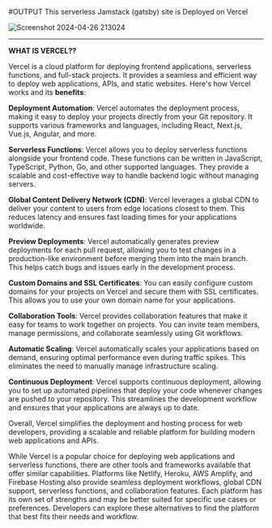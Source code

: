 #OUTPUT
This serverless Jamstack (gatsby) site is Deployed on Vercel

![Screenshot 2024-04-26 213024](https://github.com/Hasibwajid/DevOops-Course/assets/72168225/7cc37cbf-819d-4248-bda9-e864d4a865f0)

----------------------------------------------------------------------------------------------------------


**WHAT IS VERCEL??**

Vercel is a cloud platform for deploying frontend applications, serverless functions, and full-stack projects. It provides a seamless and efficient way to deploy web applications, APIs, and static websites. Here's how Vercel works and its **benefits**:

**Deployment Automation**: Vercel automates the deployment process, making it easy to deploy your projects directly from your Git repository. It supports various frameworks and languages, including React, Next.js, Vue.js, Angular, and more.

**Serverless Functions**: Vercel allows you to deploy serverless functions alongside your frontend code. These functions can be written in JavaScript, TypeScript, Python, Go, and other supported languages. They provide a scalable and cost-effective way to handle backend logic without managing servers.

**Global Content Delivery Network (CDN)**: Vercel leverages a global CDN to deliver your content to users from edge locations closest to them. This reduces latency and ensures fast loading times for your applications worldwide.

**Preview Deployments**: Vercel automatically generates preview deployments for each pull request, allowing you to test changes in a production-like environment before merging them into the main branch. This helps catch bugs and issues early in the development process.

**Custom Domains and SSL Certificates**: You can easily configure custom domains for your projects on Vercel and secure them with SSL certificates. This allows you to use your own domain name for your applications.

**Collaboration Tools**: Vercel provides collaboration features that make it easy for teams to work together on projects. You can invite team members, manage permissions, and collaborate seamlessly using Git workflows.

**Automatic Scaling**: Vercel automatically scales your applications based on demand, ensuring optimal performance even during traffic spikes. This eliminates the need to manually manage infrastructure scaling.

**Continuous Deployment**: Vercel supports continuous deployment, allowing you to set up automated pipelines that deploy your code whenever changes are pushed to your repository. This streamlines the development workflow and ensures that your applications are always up to date.

Overall, Vercel simplifies the deployment and hosting process for web developers, providing a scalable and reliable platform for building modern web applications and APIs.


While Vercel is a popular choice for deploying web applications and serverless functions, there are other tools and frameworks available that offer similar capabilities. Platforms like Netlify, Heroku, AWS Amplify, and Firebase Hosting also provide seamless deployment workflows, global CDN support, serverless functions, and collaboration features. Each platform has its own set of strengths and may be better suited for specific use cases or preferences. Developers can explore these alternatives to find the platform that best fits their needs and workflow.











